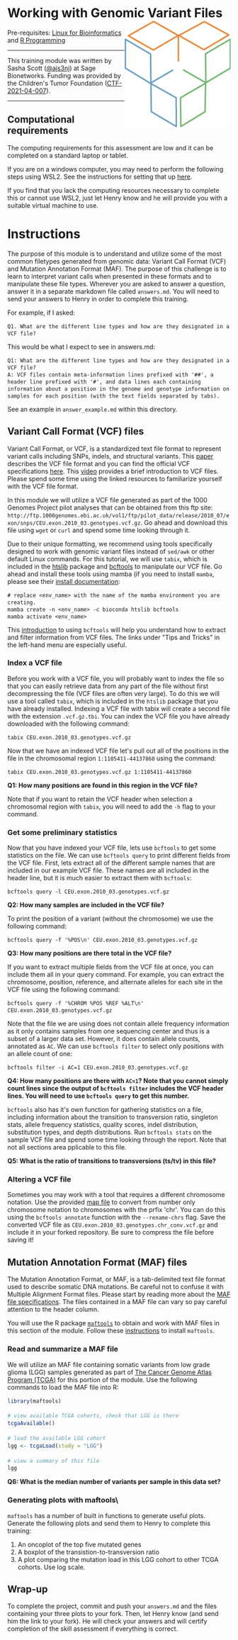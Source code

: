 # Working with Genomic Variant Files <img src="Sage_Logo.png" align="right" alt="Sage Logo" width="240" style = "border: none; float: right;">


Pre-requisites: [Linux for Bioinformatics](https://github.com/Bioinformatics-Research-Network/skill-assessments/tree/main/Linux%20for%20Bioinformatics) and 
[R Programming](https://github.com/Bioinformatics-Research-Network/skill-assessments/tree/main/R%20Programming)

---

This training module was written by Sasha Scott ([@ajs3nj](https://github.com/ajs3nj)) at Sage Bionetworks. Funding was provided by the Children's Tumor Foundation ([CTF-2021-04-007](https://doi.org/10.48105/pc.gr.150998)). 

---


## Computational requirements

The computing requirements for this assessment are low and it can be completed on a standard laptop or tablet.

If you are on a windows computer, you may need to perform the following steps using WSL2. See the instructions for setting that up [here](https://learn.microsoft.com/en-us/windows/wsl/install).

If you find that you lack the computing resources necessary to complete this or cannot use WSL2, just let Henry know and he will provide you with a suitable virtual machine to use.

# Instructions

The purpose of this module is to understand and utilize some of the most common filetypes generated from genomic data: Variant Call Format (VCF) and Mutation Annotation Format (MAF). The purpose of this challenge is to learn to interpret variant calls when presented in these formats and to manipulate these file types. Wherever you are asked to answer a question, answer it in a separate markdown file called `answers.md`. You will need to send your answers to Henry in order to complete this training.

For example, if I asked:

    Q1. What are the different line types and how are they designated in a VCF file?

This would be what I expect to see in answers.md:

    Q1: What are the different line types and how are they designated in a VCF file?
    A: VCF files contain meta-information lines prefixed with '##', a header line prefixed with '#', and data lines each containing information about a position in the genome and genotype information on samples for each position (with the text fields separated by tabs).

See an example in `answer_example.md` within this directory.


## Variant Call Format (VCF) files

Variant Call Format, or VCF, is a standardized text file format to represent variant calls including SNPs, indels, and structural variants. This [paper](https://www.ncbi.nlm.nih.gov/pmc/articles/PMC3137218/) describes the VCF file format and you can find the official VCF specifications [here](https://github.com/samtools/hts-specs/blob/master/VCFv4.3.pdf). This [video](https://www.youtube.com/watch?v=Qgb4Ja5VnUQ) provides a brief introduction to VCF files. Please spend some time using the linked resources to familiarize yourself with the VCF file format.

In this module we will utilize a VCF file generated as part of the 1000 Genomes Project pilot analyses that can be obtained from this ftp site: `http://ftp.1000genomes.ebi.ac.uk/vol1/ftp/pilot_data/release/2010_07/exon/snps/CEU.exon.2010_03.genotypes.vcf.gz`. Go ahead and download this file using `wget` or `curl` and spend some time looking through it.

Due to their unique formatting, we recommend using tools specifically designed to work with genomic variant files instead of `sed/awk` or other default Linux commands. For this tutorial, we will use `tabix`, which is included in the [htslib](https://github.com/samtools/htslib) package and [bcftools](https://github.com/samtools/bcftools) to manipulate our VCF file. Go ahead and install these tools using mamba (if you need to install `mamba`, please see their [install documentation](https://mamba.readthedocs.io/en/latest/installation.html):

```shell
# replace <env_name> with the name of the mamba environment you are creating.
mamba create -n <env_name> -c bioconda htslib bcftools
mamba activate <env_name>
```

This [introduction](https://samtools.github.io/bcftools/howtos/index.html) to using `bcftools` will help you understand how to extract and filter information from VCF files. The links under "Tips and Tricks" in the left-hand menu are especially useful.

### Index a VCF file

Before you work with a VCF file, you will probably want to index the file so that you can easily retrieve data from any part of the file without first decompressing the file (VCF files are often very large). To do this we will use a tool called `tabix`, which is included in the `htslib` package that you have already installed. Indexing a VCF file with tabix will create a second file with the extension `.vcf.gz.tbi`. You can index the VCF file you have already downloaded with the following command:

```shell
tabix CEU.exon.2010_03.genotypes.vcf.gz
```

Now that we have an indexed VCF file let's pull out all of the positions in the file in the chromosomal region `1:1105411-44137860` using the command:

```shell
tabix CEU.exon.2010_03.genotypes.vcf.gz 1:1105411-44137860
```

**Q1: How many positions are found in this region in the VCF file?**

Note that if you want to retain the VCF header when selection a chromosomal region with `tabix`, you will need to add the `-h` flag to your command.


### Get some preliminary statistics

Now that you have indexed your VCF file, lets use `bcftools` to get some statistics on the file. We can use `bcftools query` to print different fields from the VCF file. First, lets extract all of the different sample names that are included in our example VCF file. These names are all included in the header line, but it is much easier to extract them with `bcftools`:

```shell
bcftools query -l CEU.exon.2010_03.genotypes.vcf.gz 
```

**Q2: How many samples are included in the VCF file?**


To print the position of a variant (without the chromosome) we use the following command:

```shell
bcftools query -f '%POS\n' CEU.exon.2010_03.genotypes.vcf.gz
```

**Q3: How many positions are there total in the VCF file?**


If you want to extract multiple fields from the VCF file at once, you can include them all in your query command. For example, you can extract the chromosome, position, reference, and alternate alleles for each site in the VCF file using the following command:

```shell
bcftools query -f '%CHROM %POS %REF %ALT\n' CEU.exon.2010_03.genotypes.vcf.gz
```

Note that the file we are using does not contain allele frequency information as it only contains samples from one sequencing center and thus is a subset of a larger data set. However, it does contain allele counts, annotated as `AC`. We can use `bcftools filter` to select only positions with an allele count of one:

```shell
bcftools filter -i AC=1 CEU.exon.2010_03.genotypes.vcf.gz 
```

**Q4: How many positions are there with `AC=1`? Note that you cannot simply count lines since the output of `bcftools filter` includes the VCF header lines. You will need to use `bcftools query` to get this number.**

`bcftools` also has it's own function for gathering statistics on a file, including information about the transition to transversion ratio, singleton stats, allele frequency statistics, quality scores, indel distribution, substitution types, and depth distributions. Run `bcftools stats` on the sample VCF file and spend some time looking through the report. Note that not all sections area pplicable to this file.

**Q5: What is the ratio of transitions to transversions (ts/tv) in this file?**


### Altering a VCF file
Sometimes you may work with a tool that requires a different chromosome notation. Use the provided [map file](chr_name_conv.txt) to convert from number only chromosome notation to chromosomes with the prfix 'chr'. You can do this using the `bcftools annotate` function with the `--rename-chrs` flag. Save the converted VCF file as `CEU.exon.2010_03.genotypes.chr_conv.vcf.gz` and include it in your forked repository. Be sure to compress the file before saving it!


## Mutation Annotation Format (MAF) files
The Mutation Annotation Format, or MAF, is a tab-delimited text file format used to describe somatic DNA mutations. Be careful not to confuse it with Multiple Alignment Format files. Please start by reading more about the [MAF file specifications](https://docs.gdc.cancer.gov/Data/File_Formats/MAF_Format/). The files contained in a MAF file can vary so pay careful attention to the header column.

You will use the R package [`maftools`](https://bioconductor.org/packages/release/bioc/vignettes/maftools/inst/doc/maftools.html) to obtain and work with MAF files in this section of the module. Follow these [instructions](https://bioconductor.org/packages/release/bioc/vignettes/maftools/inst/doc/maftools.html#4_Installation) to install `maftools`.

### Read and summarize a MAF file
We will utilize an MAF file containing somatic variants from low grade glioma (LGG) samples generated as part of [The Cancer Genome Atlas Program (TCGA)](https://doi.org/10.1016/j.cels.2018.03.002) for this portion of the module. Use the following commands to load the MAF file into R:

```R
library(maftools)

# view available TCGA cohorts, check that LGG is there
tcgaAvailable()

# load the available LGG cohort
lgg <- tcgaLoad(study = "LGG")

# view a summary of this file
lgg
```

**Q6: What is the median number of variants per sample in this data set?**

### Generating plots with maftools\

`maftools` has a number of built in functions to generate useful plots. Generate the following plots and send them to Henry to complete this training:
1. An oncoplot of the top five mutated genes
2. A boxplot of the transistion-to-transversion ratio
3. A plot comparing the mutation load in this LGG cohort to other TCGA cohorts. Use log scale.

## Wrap-up

To complete the project, commit and push your `answers.md` and the files containing your three plots to your fork. Then, let Henry know (and send him the link to your fork). He will check your answers and will certify completion of the skill assessment if everything is correct.
